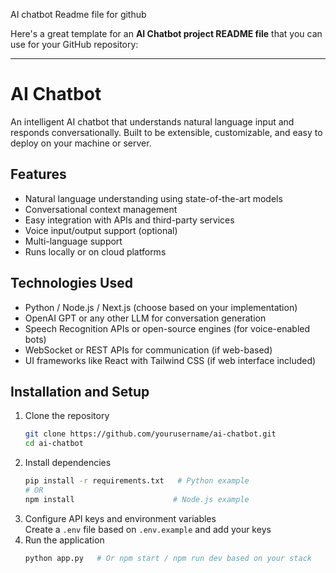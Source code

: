 AI chatbot Readme file for github

Here's a great template for an **AI Chatbot project README file** that you can use for your GitHub repository:

***

# AI Chatbot

An intelligent AI chatbot that understands natural language input and responds conversationally. Built to be extensible, customizable, and easy to deploy on your machine or server.

## Features
- Natural language understanding using state-of-the-art models
- Conversational context management
- Easy integration with APIs and third-party services
- Voice input/output support (optional)
- Multi-language support
- Runs locally or on cloud platforms

## Technologies Used
- Python / Node.js / Next.js (choose based on your implementation)
- OpenAI GPT or any other LLM for conversation generation
- Speech Recognition APIs or open-source engines (for voice-enabled bots)
- WebSocket or REST APIs for communication (if web-based)
- UI frameworks like React with Tailwind CSS (if web interface included)

## Installation and Setup
1. Clone the repository  
   ```bash
   git clone https://github.com/yourusername/ai-chatbot.git
   cd ai-chatbot
   ```
2. Install dependencies  
   ```bash
   pip install -r requirements.txt   # Python example
   # OR
   npm install                      # Node.js example
   ```
3. Configure API keys and environment variables  
   Create a `.env` file based on `.env.example` and add your keys  
4. Run the application  
   ```bash
   python app.py   # Or npm start / npm run dev based on your stack
   ```


